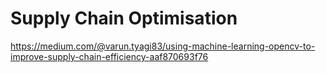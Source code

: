 # Supply Chain Optimisation
https://medium.com/@varun.tyagi83/using-machine-learning-opencv-to-improve-supply-chain-efficiency-aaf870693f76

